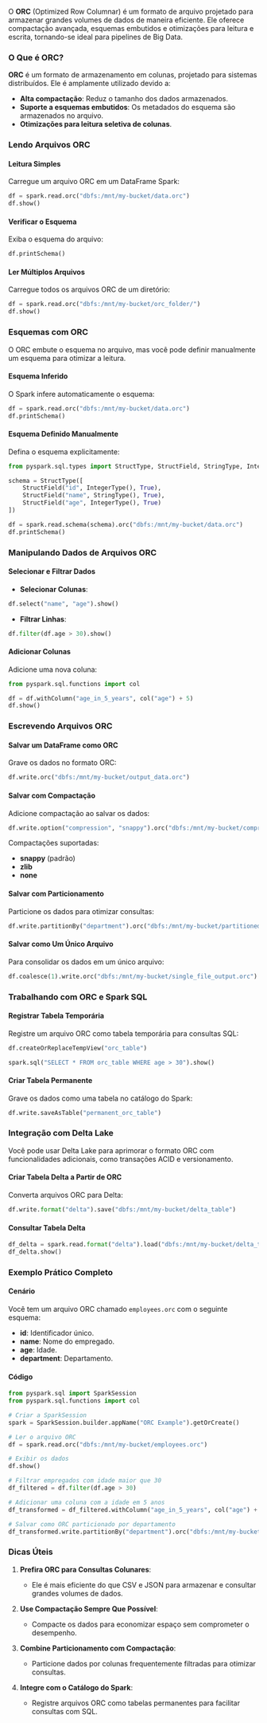 
O **ORC** (Optimized Row Columnar) é um formato de arquivo projetado para armazenar grandes volumes de dados de maneira eficiente. Ele oferece compactação avançada, esquemas embutidos e otimizações para leitura e escrita, tornando-se ideal para pipelines de Big Data.

### **O Que é ORC?**

**ORC** é um formato de armazenamento em colunas, projetado para sistemas distribuídos. Ele é amplamente utilizado devido a:

- **Alta compactação**: Reduz o tamanho dos dados armazenados.
- **Suporte a esquemas embutidos**: Os metadados do esquema são armazenados no arquivo.
- **Otimizações para leitura seletiva de colunas**.


### **Lendo Arquivos ORC**

#### **Leitura Simples**

Carregue um arquivo ORC em um DataFrame Spark:

```python
df = spark.read.orc("dbfs:/mnt/my-bucket/data.orc")
df.show()
```

#### **Verificar o Esquema**

Exiba o esquema do arquivo:

```python
df.printSchema()
```

#### **Ler Múltiplos Arquivos**

Carregue todos os arquivos ORC de um diretório:

```python
df = spark.read.orc("dbfs:/mnt/my-bucket/orc_folder/")
df.show()
```

### **Esquemas com ORC**

O ORC embute o esquema no arquivo, mas você pode definir manualmente um esquema para otimizar a leitura.

#### **Esquema Inferido**

O Spark infere automaticamente o esquema:

```python
df = spark.read.orc("dbfs:/mnt/my-bucket/data.orc")
df.printSchema()
```

#### **Esquema Definido Manualmente**

Defina o esquema explicitamente:

```python
from pyspark.sql.types import StructType, StructField, StringType, IntegerType

schema = StructType([
    StructField("id", IntegerType(), True),
    StructField("name", StringType(), True),
    StructField("age", IntegerType(), True)
])

df = spark.read.schema(schema).orc("dbfs:/mnt/my-bucket/data.orc")
df.printSchema()
```


### **Manipulando Dados de Arquivos ORC**

#### **Selecionar e Filtrar Dados**

- **Selecionar Colunas**:

```python
df.select("name", "age").show()
```

- **Filtrar Linhas**:

```python
df.filter(df.age > 30).show()
```

#### **Adicionar Colunas**

Adicione uma nova coluna:

```python
from pyspark.sql.functions import col

df = df.withColumn("age_in_5_years", col("age") + 5)
df.show()
```


### **Escrevendo Arquivos ORC**

#### **Salvar um DataFrame como ORC**

Grave os dados no formato ORC:

```python
df.write.orc("dbfs:/mnt/my-bucket/output_data.orc")
```

#### **Salvar com Compactação**

Adicione compactação ao salvar os dados:

```python
df.write.option("compression", "snappy").orc("dbfs:/mnt/my-bucket/compressed_data.orc")
```

Compactações suportadas:

- **snappy** (padrão)
- **zlib**
- **none**

#### **Salvar com Particionamento**

Particione os dados para otimizar consultas:

```python
df.write.partitionBy("department").orc("dbfs:/mnt/my-bucket/partitioned_data.orc")
```

#### **Salvar como Um Único Arquivo**

Para consolidar os dados em um único arquivo:

```python
df.coalesce(1).write.orc("dbfs:/mnt/my-bucket/single_file_output.orc")
```


### **Trabalhando com ORC e Spark SQL**

#### **Registrar Tabela Temporária**

Registre um arquivo ORC como tabela temporária para consultas SQL:

```python
df.createOrReplaceTempView("orc_table")

spark.sql("SELECT * FROM orc_table WHERE age > 30").show()
```

#### **Criar Tabela Permanente**

Grave os dados como uma tabela no catálogo do Spark:

```python
df.write.saveAsTable("permanent_orc_table")
```


### **Integração com Delta Lake**

Você pode usar Delta Lake para aprimorar o formato ORC com funcionalidades adicionais, como transações ACID e versionamento.

#### **Criar Tabela Delta a Partir de ORC**

Converta arquivos ORC para Delta:

```python
df.write.format("delta").save("dbfs:/mnt/my-bucket/delta_table")
```

#### **Consultar Tabela Delta**

```python
df_delta = spark.read.format("delta").load("dbfs:/mnt/my-bucket/delta_table")
df_delta.show()
```



### **Exemplo Prático Completo**

#### **Cenário**

Você tem um arquivo ORC chamado `employees.orc` com o seguinte esquema:

- **id**: Identificador único.
- **name**: Nome do empregado.
- **age**: Idade.
- **department**: Departamento.

#### **Código**

```python
from pyspark.sql import SparkSession
from pyspark.sql.functions import col

# Criar a SparkSession
spark = SparkSession.builder.appName("ORC Example").getOrCreate()

# Ler o arquivo ORC
df = spark.read.orc("dbfs:/mnt/my-bucket/employees.orc")

# Exibir os dados
df.show()

# Filtrar empregados com idade maior que 30
df_filtered = df.filter(df.age > 30)

# Adicionar uma coluna com a idade em 5 anos
df_transformed = df_filtered.withColumn("age_in_5_years", col("age") + 5)

# Salvar como ORC particionado por departamento
df_transformed.write.partitionBy("department").orc("dbfs:/mnt/my-bucket/output_employees.orc")
```


### **Dicas Úteis**

1. **Prefira ORC para Consultas Colunares**:
    
    - Ele é mais eficiente do que CSV e JSON para armazenar e consultar grandes volumes de dados.

2. **Use Compactação Sempre Que Possível**:
    
    - Compacte os dados para economizar espaço sem comprometer o desempenho.

3. **Combine Particionamento com Compactação**:
    
    - Particione dados por colunas frequentemente filtradas para otimizar consultas.

4. **Integre com o Catálogo do Spark**:
    
    - Registre arquivos ORC como tabelas permanentes para facilitar consultas com SQL.

